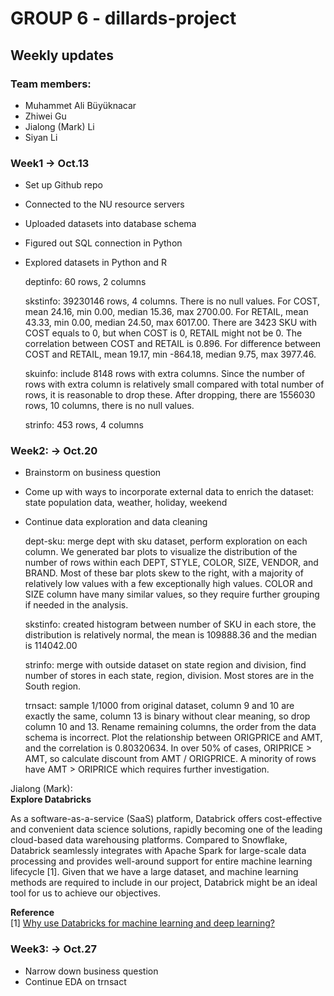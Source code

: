 # GROUP 6 - dillards-project

## Weekly updates

### Team members:
* Muhammet Ali Büyüknacar
* Zhiwei Gu
* Jialong (Mark) Li
* Siyan Li

### Week1 -> Oct.13

- Set up Github repo
- Connected to the NU resource servers
- Uploaded datasets into database schema
- Figured out SQL connection in Python
- Explored datasets in Python and R

  deptinfo: 60 rows, 2 columns

  skstinfo: 39230146 rows, 4 columns. There is no null values. For COST, mean 24.16, min 0.00, median 15.36, max 2700.00. For RETAIL, mean 43.33, min 0.00, median 24.50, max 6017.00.
  There are 3423 SKU with COST equals to 0, but when COST is 0, RETAIL might not be 0. The correlation between COST and RETAIL is 0.896.
  For difference between COST and RETAIL, mean 19.17, min -864.18, median 9.75, max 3977.46.

  skuinfo: include 8148 rows with extra columns. Since the number of rows with extra column is relatively small compared with total number of rows, it is reasonable to drop these.
  After dropping, there are 1556030 rows, 10 columns, there is no null values.

  strinfo: 453 rows, 4 columns


### Week2: -> Oct.20

- Brainstorm on business question
- Come up with ways to incorporate external data to enrich the dataset: state population data, weather, holiday, weekend
- Continue data exploration and data cleaning

  dept-sku: merge dept with sku dataset, perform exploration on each column. We generated bar plots to visualize the distribution of the number of rows within each DEPT, STYLE, COLOR, SIZE, VENDOR, and BRAND. Most of these bar plots skew to the right, with a majority of relatively low values with a few exceptionally high values. COLOR and SIZE column have many similar values, so they require further grouping if needed in the analysis.

  skstinfo: created histogram between number of SKU in each store, the distribution is relatively normal, the mean is 109888.36 and the median is 114042.00

  strinfo: merge with outside dataset on state region and division, find number of stores in each state, region, division. Most stores are in the South region.

  trnsact: sample 1/1000 from original dataset, column 9 and 10 are exactly the same, column 13 is binary without clear meaning, so drop column 10 and 13. Rename remaining columns, the order from the data schema is incorrect. Plot the relationship between ORIGPRICE and AMT, and the correlation is 0.80320634. In over 50% of cases, ORIPRICE > AMT, so calculate discount from AMT / ORIGPRICE. A minority of rows have AMT > ORIPRICE which requires further investigation. 

  

Jialong (Mark):  
**Explore Databricks**  

As a software-as-a-service (SaaS) platform, Databrick offers cost-effective and convenient data science solutions, rapidly becoming one of the leading cloud-based data warehousing platforms. Compared to Snowflake, Databrick seamlessly integrates with Apache Spark for large-scale data processing and provides well-around support for entire machine learning lifecycle [1]. Given that we have a large dataset, and machine learning methods are required to include in our project, Databrick might be an ideal tool for us to achieve our objectives.  

**Reference**  
[1] [Why use Databricks for machine learning and deep learning?](https://docs.databricks.com/en/machine-learning/index.html)


### Week3: -> Oct.27

- Narrow down business question
- Continue EDA on trnsact


